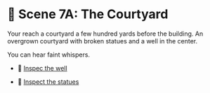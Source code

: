 
# 👸 Scene 7A: The Courtyard

Your reach a courtyard a few hundred yards before the building.
An overgrown courtyard with broken statues and a well in the center.

 You can hear faint whispers.

- 🚀 [Inspec the well](./scene8A.md)

- 🚀 [Inspect the statues](./scene8B.md)
